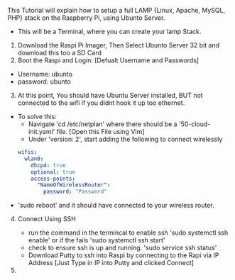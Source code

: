 This Tutorial will explain how to setup a full LAMP {Linux, Apache, MySQL, PHP} stack on the Raspberry Pi, using Ubunto Server.
- This will be a Terminal, where you can create your lamp Stack.


1) Download the Raspi Pi Imager, Then Select Ubunto Server 32 bit and download this too a SD Card
2) Boot the Raspi and Login:
  [Defualt Username and Passwords]
  - Username: ubunto
  - password: ubunto
3) At this point, You should have Ubuntu Server installed, BUT not connected to the wifi if you didnt hook it up too ethernet.
  - To solve this:
      - Navigate 'cd /etc/netplan' where there should be a '50-cloud-init.yaml' file. [Open this File using Vim]
      - Under 'version: 2', start adding the following to connect wirelessly
      ```yaml
      wifis:
        wlan0:
          dhcp4: true
          optional: true
          access-points:
            "NameOfWirelessRouter":
              password: "Password"
      ```
   - 'sudo reboot' and it should have connected to your wireless router.

   
4) Connect Using SSH
   - run the command in the termincal to enable ssh 'sudo systemctl ssh enable' or if the fails 'sudo systemctl ssh start'
   - check to ensure ssh is up and running. 'sudo service ssh status'
   - Download Putty to ssh into Raspi by connecting to the Rapi via IP Address [Just Type in IP into Putty and clicked Connect]
   
5)
